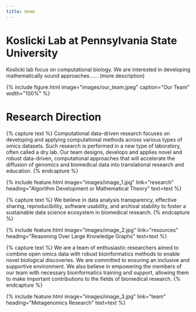 ```yaml
---
title: Home 
---
```


# Koslicki Lab at Pennsylvania State University
Koslicki lab focus on computational biology. We are interested in developing mathematically sound approaches...... (more description)


<!-- section break -->

{%
  include figure.html
  image="images/our_team.jpeg"
  caption="Our Team"
  width="100%" 
%}

<!-- section break -->
# Research Direction

{% capture text %}
Computational data-driven research focuses on developing and applying computational methods across various types of omics datasets. Such research is performed in a new type of laboratory, often called a dry lab. Our team designs, develops and applies novel and robust data-driven, computational approaches that will accelerate the diffusion of genomics and biomedical data into translational research and education.
{% endcapture %}

{%
  include feature.html
  image="images/image_1.jpg"
  link="research"
  heading="Algorithm Development or Mathematical Theory"
  text=text
%}

{% capture text %}
We believe in data analysis transparency, effective sharing, reproducibility, software usability, and archival stability to foster a sustainable data science ecosystem in biomedical research.
{% endcapture %}

{%
  include feature.html
  image="images/image_2.jpg"
  link="resources"
  heading="Reasoning Over Large Knowledge Graphs"
  text=text
%}

{% capture text %}
We are a team of enthusiastic researchers aimed to combine open omics data with robust bioinformatics methods to enable novel biological discoveries. We are committed to ensuring an inclusive and supportive environment. We also believe in empowering the members of our team with necessary bioinformatics training and support, allowing them to make important contributions to the fields of biomedical research.
{% endcapture %}

{%
  include feature.html
  image="images/image_3.jpg"
  link="team"
  heading="Metagenomics Research"
  text=text
%}
